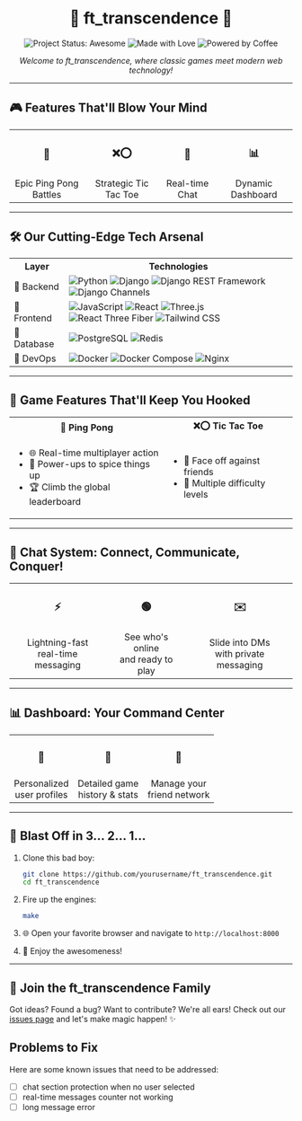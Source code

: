 <h1 align="center">
  🌟 ft_transcendence 🌟
</h1>

<p align="center">
  <img src="https://img.shields.io/badge/status-awesome-brightgreen.svg?style=for-the-badge" alt="Project Status: Awesome">
  <img src="https://img.shields.io/badge/made%20with-love%20%E2%9D%A4-red.svg?style=for-the-badge" alt="Made with Love">
  <img src="https://img.shields.io/badge/powered%20by-coffee%20%E2%98%95-brown.svg?style=for-the-badge" alt="Powered by Coffee">
</p>

<p align="center">
  <i>Welcome to ft_transcendence, where classic games meet modern web technology!</i>
</p>

---

## 🎮 Features That'll Blow Your Mind

<table>
  <tr>
    <td align="center"><h3>🏓</h3></td>
    <td align="center"><h3>❌⭕</h3></td>
    <td align="center"><h3>💬</h3></td>
    <td align="center"><h3>📊</h3></td>
  </tr>
  <tr>
    <td align="center">Epic Ping Pong Battles</td>
    <td align="center">Strategic Tic Tac Toe</td>
    <td align="center">Real-time Chat</td>
    <td align="center">Dynamic Dashboard</td>
  </tr>
</table>

---

## 🛠️ Our Cutting-Edge Tech Arsenal

<table>
  <tr>
    <th>Layer</th>
    <th>Technologies</th>
  </tr>
  <tr>
    <td>🐍 Backend</td>
   <td>
      <img src="https://img.shields.io/badge/Python-3776AB?style=for-the-badge&logo=python&logoColor=white" alt="Python">
      <img src="https://img.shields.io/badge/Django-092E20?style=for-the-badge&logo=django&logoColor=white" alt="Django">
      <img src="https://img.shields.io/badge/DRF-092E20?style=for-the-badge&logo=django&logoColor=white" alt="Django REST Framework">
      <img src="https://img.shields.io/badge/Django_Channels-092E20?style=for-the-badge&logo=django&logoColor=white" alt="Django Channels">
   </td>
  </tr>
  <tr>
   <td>🎨 Frontend</td>
   <td>
      <img src="https://img.shields.io/badge/JavaScript-F7DF1E?style=for-the-badge&logo=javascript&logoColor=black" alt="JavaScript">
      <img src="https://img.shields.io/badge/React-20232A?style=for-the-badge&logo=react&logoColor=61DAFB" alt="React">
      <img src="https://img.shields.io/badge/Three.js-black?style=for-the-badge&logo=three.js&logoColor=white" alt="Three.js">
      <img src="https://img.shields.io/badge/React_Three_Fiber-20232A?style=for-the-badge&logo=react&logoColor=61DAFB" alt="React Three Fiber">
      <img src="https://img.shields.io/badge/Tailwind_CSS-38B2AC?style=for-the-badge&logo=tailwind-css&logoColor=white" alt="Tailwind CSS">
   </td>
  </tr>
  <tr>
    <td>💾 Database</td>
    <td>
      <img src="https://img.shields.io/badge/PostgreSQL-316192?style=for-the-badge&logo=postgresql&logoColor=white" alt="PostgreSQL">
      <img src="https://img.shields.io/badge/Redis-DC382D?style=for-the-badge&logo=redis&logoColor=white" alt="Redis">
    </td>
  </tr>
  <tr>
    <td>🐳 DevOps</td>
    <td>
      <img src="https://img.shields.io/badge/Docker-2496ED?style=for-the-badge&logo=docker&logoColor=white" alt="Docker">
      <img src="https://img.shields.io/badge/Docker_Compose-2496ED?style=for-the-badge&logo=docker&logoColor=white" alt="Docker Compose">
      <img src="https://img.shields.io/badge/Nginx-009639?style=for-the-badge&logo=nginx&logoColor=white" alt="Nginx">
    </td>
  </tr>
</table>

---

## 🎯 Game Features That'll Keep You Hooked

<table>
  <tr>
    <th>🏓 Ping Pong</th>
    <th>❌⭕ Tic Tac Toe</th>
  </tr>
  <tr>
    <td>
      <ul>
        <li>🌐 Real-time multiplayer action</li>
        <li>🚀 Power-ups to spice things up</li>
        <li>🏆 Climb the global leaderboard</li>
      </ul>
    </td>
    <td>
      <ul>
        <li>👥 Face off against friends</li>
        <li>🧠 Multiple difficulty levels</li>
      </ul>
    </td>
  </tr>
</table>

---

## 💬 Chat System: Connect, Communicate, Conquer!

<table>
  <tr>
    <td align="center"><h3>⚡</h3></td>
    <td align="center"><h3>🟢</h3></td>
    <td align="center"><h3>✉️</h3></td>
  </tr>
  <tr>
    <td align="center">Lightning-fast<br>real-time messaging</td>
    <td align="center">See who's online<br>and ready to play</td>
    <td align="center">Slide into DMs<br>with private messaging</td>
  </tr>
</table>

---

## 📊 Dashboard: Your Command Center

<table>
  <tr>
    <td align="center"><h3>👤</h3></td>
    <td align="center"><h3>📜</h3></td>
    <td align="center"><h3>👥</h3></td>
  </tr>
  <tr>
    <td align="center">Personalized<br>user profiles</td>
    <td align="center">Detailed game<br>history & stats</td>
    <td align="center">Manage your<br>friend network</td>
  </tr>
</table>

---

## 🚀 Blast Off in 3... 2... 1...

1. Clone this bad boy:
   ```bash
   git clone https://github.com/yourusername/ft_transcendence.git
   cd ft_transcendence
   ```

2. Fire up the engines:
   ```bash
   make
   ```

3. 🌐 Open your favorite browser and navigate to `http://localhost:8000`

4. 🎉 Enjoy the awesomeness!

---

## 🤝 Join the ft_transcendence Family

Got ideas? Found a bug? Want to contribute? We're all ears! Check out our [issues page](https://github.com/yourusername/ft_transcendence/issues) and let's make magic happen! ✨

## Problems to Fix

Here are some known issues that need to be addressed:

- [ ] chat section protection when no user selected  
- [ ] real-time messages counter not working 
- [ ] long message error
